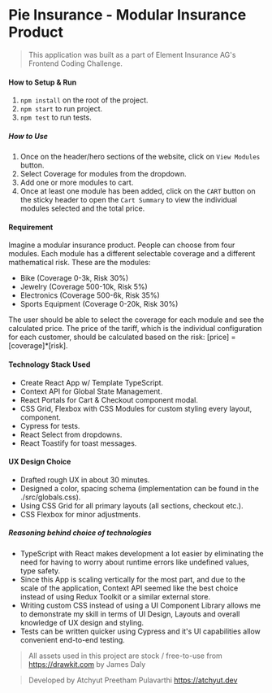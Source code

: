 # Pie Insurance - Modular Insurance Product

> This application was built as a part of Element Insurance AG's Frontend Coding Challenge.

#### How to Setup & Run

1. `npm install` on the root of the project.
2. `npm start` to run project.
3. `npm test` to run tests.

##### How to Use

1. Once on the header/hero sections of the website, click on `View Modules` button.
2. Select Coverage for modules from the dropdown.
3. Add one or more modules to cart.
4. Once at least one module has been added, click on the `CART` button on the sticky header to open the `Cart Summary` to view the individual modules selected and the total price.

#### Requirement

Imagine a modular insurance product. People can choose from four modules. Each module has a different selectable coverage and a different mathematical risk.
These are the modules:

- Bike (Coverage 0-3k, Risk 30%)
- Jewelry (Coverage 500-10k, Risk 5%)
- Electronics (Coverage 500-6k, Risk 35%)
- Sports Equipment (Coverage 0-20k, Risk 30%)

The user should be able to select the coverage for each module and see the calculated price. The price of the tariff, which is the individual configuration for each customer, should be calculated based on the risk: [price] = [coverage]\*[risk].

#### Technology Stack Used

- Create React App w/ Template TypeScript.
- Context API for Global State Management.
- React Portals for Cart & Checkout component modal.
- CSS Grid, Flexbox with CSS Modules for custom styling every layout, component.
- Cypress for tests.
- React Select from dropdowns.
- React Toastify for toast messages.

#### UX Design Choice

- Drafted rough UX in about 30 minutes.
- Designed a color, spacing schema (implementation can be found in the ./src/globals.css).
- Using CSS Grid for all primary layouts (all sections, checkout etc.).
- CSS Flexbox for minor adjustments.

##### Reasoning behind choice of technologies

- TypeScript with React makes development a lot easier by eliminating the need for having to worry about runtime errors like undefined values, type safety.
- Since this App is scaling vertically for the most part, and due to the scale of the application, Context API seemed like the best choice instead of using Redux Toolkit or a similar external store.
- Writing custom CSS instead of using a UI Component Library allows me to demonstrate my skill in terms of UI Design, Layouts and overall knowledge of UX design and styling.
- Tests can be written quicker using Cypress and it's UI capabilities allow convenient end-to-end testing.

> All assets used in this project are stock / free-to-use from https://drawkit.com by James Daly

> Developed by Atchyut Preetham Pulavarthi
> https://atchyut.dev
